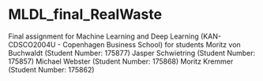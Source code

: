 # MLDL_final_RealWaste
Final assignment for Machine Learning and Deep Learning (KAN-CDSCO2004U - Copenhagen Business School) for students Moritz von Buchwaldt (Student Number: 175877) Jasper Schwietring (Student Number: 175857) Michael Webster (Student Number: 175868) Moritz Kremmer (Student Number: 175862) 
